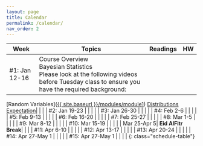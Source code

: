 ```yaml
---
layout: page
title: Calendar
permalink: /calendar/
nav_order: 2
---
```

| Week              | Topics                                                                    | Readings | HW |
|-------------------|---------------------------------------------------------------------------|----------|----|
| #1: Jan 12-16     | Course Overview<br />Bayesian Statistics<br />Please look at the following videos before Tuesday class to ensure you have the required background:
[Random Variables]([{{ site.baseurl }}/modules/module1](https://www.youtube.com/watch?v=ijX8Xs0OaAs))
[Distributions](https://www.youtube.com/watch?v=X7ePpI4qgTQ)
[Expectation](https://www.youtube.com/watch?v=z4qv272LSKw)|          |    |
| #2: Jan 19-23 |                                                                                            |          |     |
| #3: Jan 26-30       |                            			                                    |          |      |
| #4: Feb 2-6      |                                                                           |          |    |
| #5: Feb 9-13     |                                                                           |          |    |
| #6: Feb 16-20     |                                                                           |          |        |
| #7: Feb 25-27       |                                                                           |          |        |
| #8: Mar 1-5      |                                                                           |          |    |
| #9: Mar 8-12     |                                                                           |          |        |
| #10: Mar 15-19    |                                                                           |          |        |
|  Mar 25-Apr 5| **Eid AlFitr Break**| | |
| #11: Apr 6-10 |                                                                           |          |        |
| #12: Apr 13-17      |                                                                           |          |        |
| #13: Apr 20-24    |                                      							            |          |        |
| #14: Apr 27-May 1   |                                                                           |          |        |
| #15: Apr 27-May 1 | | | |
{: class="schedule-table"}
